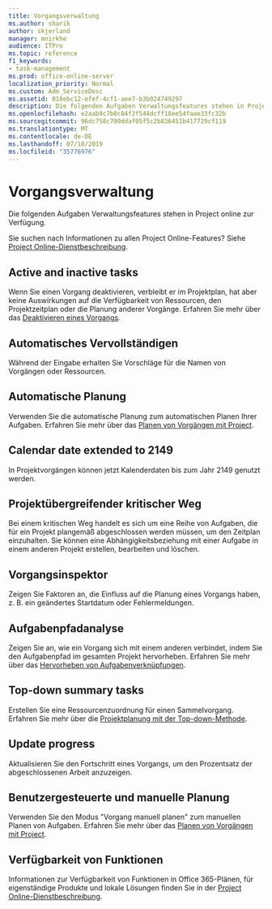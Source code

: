 ```yaml
---
title: Vorgangsverwaltung
ms.author: sharik
author: skjerland
manager: mnirkhe
audience: ITPro
ms.topic: reference
f1_keywords:
- task-management
ms.prod: office-online-server
localization_priority: Normal
ms.custom: Adm_ServiceDesc
ms.assetid: 018ebc12-efef-4cf1-aee7-b3b024749297
description: Die folgenden Aufgaben Verwaltungsfeatures stehen in Project online zur Verfügung.
ms.openlocfilehash: e2aab9c7b0c84f2f544dcff18ee54faae33fc32b
ms.sourcegitcommit: 96dc758c790ddaf05f5c2b836451b417729cf119
ms.translationtype: MT
ms.contentlocale: de-DE
ms.lasthandoff: 07/18/2019
ms.locfileid: "35776976"
---
```

# <a name="task-management"></a>Vorgangsverwaltung

Die folgenden Aufgaben Verwaltungsfeatures stehen in Project online zur Verfügung.
  
Sie suchen nach Informationen zu allen Project Online-Features? Siehe [Project Online-Dienstbeschreibung](project-online-service-description.md).
  
## <a name="active-and-inactive-tasks"></a>Active and inactive tasks
<a name="bkmk_ActiveInactiveTasks"> </a>

Wenn Sie einen Vorgang deaktivieren, verbleibt er im Projektplan, hat aber keine Auswirkungen auf die Verfügbarkeit von Ressourcen, den Projektzeitplan oder die Planung anderer Vorgänge. Erfahren Sie mehr über das [Deaktivieren eines Vorgangs](https://go.microsoft.com/fwlink/p/?LinkId=271335).
  
## <a name="auto-complete"></a>Automatisches Vervollständigen
<a name="bkmk_AutoComplete"> </a>

Während der Eingabe erhalten Sie Vorschläge für die Namen von Vorgängen oder Ressourcen. 
  
## <a name="automatic-scheduling"></a>Automatische Planung
<a name="bkmk_AutomaticScheduling"> </a>

Verwenden Sie die automatische Planung zum automatischen Planen Ihrer Aufgaben. Erfahren Sie mehr über das [Planen von Vorgängen mit Project](https://go.microsoft.com/fwlink/p/?LinkId=271331). 
  
## <a name="calendar-date-extended-to-2149"></a>Calendar date extended to 2149
<a name="bkmk_Calendardatextended"> </a>

In Projektvorgängen können jetzt Kalenderdaten bis zum Jahr 2149 genutzt werden. 
  
## <a name="cross-project-critical-path"></a>Projektübergreifender kritischer Weg
<a name="bkmk_Cross_projectcriticalpath"> </a>

Bei einem kritischen Weg handelt es sich um eine Reihe von Aufgaben, die für ein Projekt plangemäß abgeschlossen werden müssen, um den Zeitplan einzuhalten. Sie können eine Abhängigkeitsbeziehung mit einer Aufgabe in einem anderen Projekt erstellen, bearbeiten und löschen. 
  
## <a name="task-inspector"></a>Vorgangsinspektor
<a name="bkmk_Taskinspector"> </a>

Zeigen Sie Faktoren an, die Einfluss auf die Planung eines Vorgangs haben, z. B. ein geändertes Startdatum oder Fehlermeldungen.
  
## <a name="task-path-analysis"></a>Aufgabenpfadanalyse
<a name="bkmk_TaskPath"> </a>

Zeigen Sie an, wie ein Vorgang sich mit einem anderen verbindet, indem Sie den Aufgabenpfad im gesamten Projekt hervorheben. Erfahren Sie mehr über das [Hervorheben von Aufgabenverknüpfungen](https://go.microsoft.com/fwlink/p/?LinkId=271345).
  
## <a name="top-down-summary-tasks"></a>Top-down summary tasks
<a name="bkmk_Topdownsummarytasks"> </a>

Erstellen Sie eine Ressourcenzuordnung für einen Sammelvorgang. Erfahren Sie mehr über die [Projektplanung mit der Top-down-Methode](https://go.microsoft.com/fwlink/p/?LinkId=271333).
  
## <a name="update-progress"></a>Update progress
<a name="bkmk_Updateprogress"> </a>

Aktualisieren Sie den Fortschritt eines Vorgangs, um den Prozentsatz der abgeschlossenen Arbeit anzuzeigen.
  
## <a name="user-controlled-and-manual-scheduling"></a>Benutzergesteuerte und manuelle Planung
<a name="bkmk_User_controlledManualscheduling"> </a>

Verwenden Sie den Modus "Vorgang manuell planen" zum manuellen Planen von Aufgaben. Erfahren Sie mehr über das [Planen von Vorgängen mit Project](https://go.microsoft.com/fwlink/p/?LinkId=271331).
  
## <a name="feature-availability"></a>Verfügbarkeit von Funktionen
<a name="bkmk_User_controlledManualscheduling"> </a>

Informationen zur Verfügbarkeit von Funktionen in Office 365-Plänen, für eigenständige Produkte und lokale Lösungen finden Sie in der [Project Online-Dienstbeschreibung](project-online-service-description.md).
  


